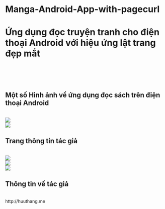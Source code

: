 # Manga-Android-App-with-pagecurl
<h1>Ứng dụng đọc truyện tranh cho điện thoại Android với hiệu ứng lật trang đẹp mắt<h1><br>
<h2>Một số Hình ảnh về ứng dụng đọc sách trên điện thoại Android</h2>
<br>
<img src="http://i.imgur.com/tfkrnzQ.png">
<br>
<img src="http://i.imgur.com/lmMBgDC.jpg">
<br>
<h2>Trang thông tin tác giả</h2>
<br>
<img src="http://i.imgur.com/4KVh1Hw.png">
<br>
<img src="http://i.imgur.com/xuGLtMy.png">
<br>
<img src="http://i.imgur.com/tTBTzoq.png">
<br>
<h2>Thông tin về tác giả</h2>
<br>
http://huuthang.me
